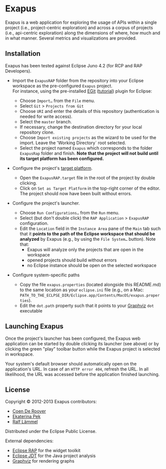 Exapus
======

Exapus is a web application for exploring the usage of APIs within a single project (i.e., project-centric exploration) and across a corpus of projects (i.e., api-centric exploration) along the dimensions of where, how much and in what manner. Several metrics and visualizations are provided. 


## Installation

Exapus has been tested against Eclipse Juno 4.2 (for RCP and RAP Developers).  

* Import the `ExapusRAP` folder from the repository into your Eclipse workspace as the pre-configured `Exapus` project.  
For instance, using the pre-installed [EGit](http://www.eclipse.org/egit/) ([tutorial](http://www.vogella.com/articles/EGit/article.html)) plugin for Eclipse:
   * Choose `Import…` from the `File` menu.
   * Select `Git` > `Projects from Git`
   * Choose `URI` and enter the details of this repository (authentication is needed for write access).
   * Select the `master` branch.
   * If necessary, change the destination directory for your local repository clone. 
   * Choose `Import existing projects` as the wizard to be used for the import. Leave the 'Working Directory` root selected.
   * Select the project named `Exapus` which corresponds to the folder `ExapusRap` folder and finish. **Note that the project will not build until its target platform has been configured.**
 

* Configure the project's [target platform](http://www.vogella.com/articles/EclipseTargetPlatform/article.html).
   * Open the `ExapusRAP.target` file in the root of the project by double clicking. 
   * Click on `Set as Target Platform` in the top-right corner of the editor. The project should now have been built without errors.

* Configure the project's launcher.
   * Choose `Run Configurations…` from the `Run` menu. 
   * Select (but don't double click) the `RAP Application` > `ExapusRAP` configuration. 
   * Edit the `Location` field in the `Instance Area` pane of the `Main` tab such that it **points to the path of the Eclipse workspace that should be analyzed** by Exapus (e.g., by using the `File System…` button). Note that:
      * Exapus will analyze only the projects that are open in the workspace  
      * opened projects should build without errors
      * no Eclipse instance should be open on the selected workspace
   
* Configure system-specific paths 
  * Copy the file `exapus.properties` (located alongside this README.md) to the same location as your `eclipse.ini` file (e.g., on a Mac: `PATH_TO_THE_ECLPSE_DIR/Eclipse.app/Contents/MacOS/exapus.properties`). 
  * Edit the `dot.path` property such that it points to your [Graphviz](http://www.graphviz.org) `dot` executable

## Launching Exapus

Once the project's launcher has been configured, the Exapus web application can be started by double clicking its launcher (see above) or by clicking the  green "play" toolbar button while the Exapus project is selected in workspace.

Your system's default browser should automatically open on the application's URL. In case of an `HTTP error 404`, refresh the URL. In all likelihood, the URL was accessed before the application finished launching. 

## License
Copyright © 2012-2013 Exapus contributors:
* [Coen De Roover](https://github.com/cderoove)
* [Ekaterina Pek](https://github.com/radkat)
* [Ralf Lämmel](https://github.com/rlaemmel)

Distributed under the Eclipse Public License.

External dependencies:
* [Eclipse RAP](http://eclipse.org/rap/) for the widget toolkit 
* [Eclipse JDT](http://www.eclipse.org/jdt/) for the Java project analysis
* [Graphviz](http://www.graphviz.org) for rendering graphs
